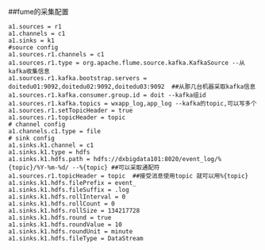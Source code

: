 ##fume的采集配置

    a1.sources = r1
    a1.channels = c1
    a1.sinks = k1
    #source config
    a1.sources.r1.channels = c1
    a1.sources.r1.type = org.apache.flume.source.kafka.KafkaSource --从kafka收集信息
    a1.sources.r1.kafka.bootstrap.servers = doitedu01:9092,doitedu02:9092,doitedu03:9092  ##从那几台机器采取kafka信息
    a1.sources.r1.kafka.consumer.group.id = doit --kafka组id
    a1.sources.r1.kafka.topics = wxapp_log,app_log --kafka的topic,可以写多个
    a1.sources.r1.setTopicHeader = true  
    a1.sources.r1.topicHeader = topic
    # channel config
    a1.channels.c1.type = file
    # sink config
    a1.sinks.k1.channel = c1
    a1.sinks.k1.type = hdfs
    a1.sinks.k1.hdfs.path = hdfs://dxbigdata101:8020/event_log/%{topic}/%Y-%m-%d/ --%{topic} ##可以采取通配符 
    a1.sources.r1.topicHeader = topic  ##接受消息使用topic 就可以用%{topic}
    a1.sinks.k1.hdfs.filePrefix = event_
    a1.sinks.k1.hdfs.fileSuffix = .log
    a1.sinks.k1.hdfs.rollInterval = 0
    a1.sinks.k1.hdfs.rollCount = 0
    a1.sinks.k1.hdfs.rollSize = 134217728
    a1.sinks.k1.hdfs.round = true
    a1.sinks.k1.hdfs.roundValue = 10
    a1.sinks.k1.hdfs.roundUnit = minute
    a1.sinks.k1.hdfs.fileType = DataStream
